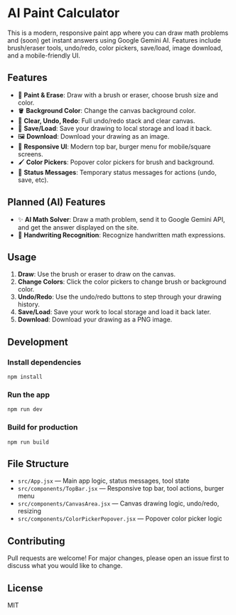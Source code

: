 # AI Paint Calculator

This is a modern, responsive paint app where you can draw math problems and (soon) get instant answers using Google Gemini AI. Features include brush/eraser tools, undo/redo, color pickers, save/load, image download, and a mobile-friendly UI.

## Features

- 🎨 **Paint & Erase**: Draw with a brush or eraser, choose brush size and color.
- 🪣 **Background Color**: Change the canvas background color.
- 🧹 **Clear, Undo, Redo**: Full undo/redo stack and clear canvas.
- 💾 **Save/Load**: Save your drawing to local storage and load it back.
- 🖼️ **Download**: Download your drawing as an image.
- 📱 **Responsive UI**: Modern top bar, burger menu for mobile/square screens.
- 🖌️ **Color Pickers**: Popover color pickers for brush and background.
- 🔔 **Status Messages**: Temporary status messages for actions (undo, save, etc).

## Planned (AI) Features

- ✨ **AI Math Solver**: Draw a math problem, send it to Google Gemini API, and get the answer displayed on the site.
- 📝 **Handwriting Recognition**: Recognize handwritten math expressions.

## Usage

1. **Draw**: Use the brush or eraser to draw on the canvas.
2. **Change Colors**: Click the color pickers to change brush or background color.
3. **Undo/Redo**: Use the undo/redo buttons to step through your drawing history.
4. **Save/Load**: Save your work to local storage and load it back later.
5. **Download**: Download your drawing as a PNG image.

## Development

### Install dependencies

```
npm install
```

### Run the app

```
npm run dev
```

### Build for production

```
npm run build
```

## File Structure

- `src/App.jsx` — Main app logic, status messages, tool state
- `src/components/TopBar.jsx` — Responsive top bar, tool actions, burger menu
- `src/components/CanvasArea.jsx` — Canvas drawing logic, undo/redo, resizing
- `src/components/ColorPickerPopover.jsx` — Popover color picker logic

## Contributing

Pull requests are welcome! For major changes, please open an issue first to discuss what you would like to change.

## License

MIT

